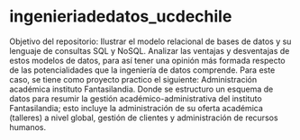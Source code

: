 # ingenieriadedatos_ucdechile
Objetivo del repositorio: Ilustrar el modelo relacional de bases de datos y su lenguaje de consultas SQL y NoSQL. Analizar las ventajas y desventajas de estos modelos de datos, para así tener una opinión más formada respecto de las potencialidades que la ingeniería de datos comprende. Para este caso, se tiene como proyecto practico el siguiente: Administración académica instituto Fantasilandia. Donde se estructuro un esquema de datos para resumir la gestión académico-administrativa del instituto Fantasilandia; esto incluye la administración de su oferta académica (talleres) a nivel global, gestión de clientes y administración de recursos humanos.
